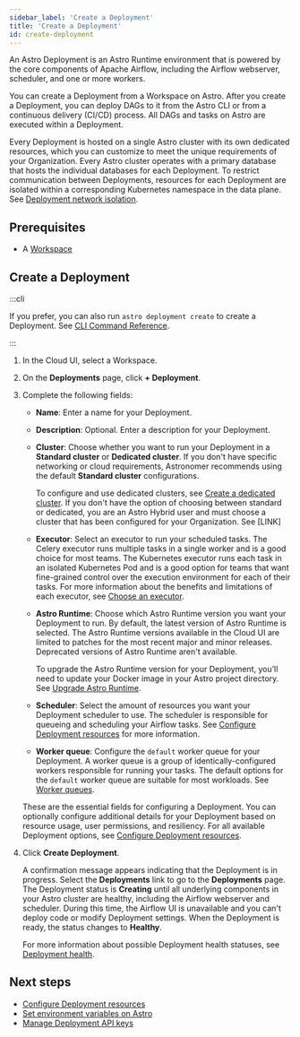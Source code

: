 ```yaml
---
sidebar_label: 'Create a Deployment'
title: 'Create a Deployment'
id: create-deployment
---
```


<head>
  <meta name="description" content="Learn how to create an Astro Deployment. After you’ve created a Deployment, you can deploy DAGs to it from the Astro command-line interface (CLI), or from a continuous integration and continuous delivery (CI/CD) pipeline." />
  <meta name="og:description" content="Learn how to create an Astro Deployment. After you’ve created a Deployment, you can deploy DAGs to it from the Astro command-line interface (CLI), or from a continuous integration and continuous delivery (CI/CD) pipeline." />
</head>


An Astro Deployment is an Astro Runtime environment that is powered by the core components of Apache Airflow, including the Airflow webserver, scheduler, and one or more workers.

You can create a Deployment from a Workspace on Astro. After you create a Deployment, you can deploy DAGs to it from the Astro CLI or from a continuous delivery (CI/CD) process. All DAGs and tasks on Astro are executed within a Deployment.

Every Deployment is hosted on a single Astro cluster with its own dedicated resources, which you can customize to meet the unique requirements of your Organization. Every Astro cluster operates with a primary database that hosts the individual databases for each Deployment.  To restrict communication between Deployments, resources for each Deployment are isolated within a corresponding Kubernetes namespace in the data plane. See [Deployment network isolation](data-protection.md#deployment-network-isolation).

## Prerequisites

- A [Workspace](manage-workspaces.md)

## Create a Deployment

:::cli

If you prefer, you can also run `astro deployment create` to create a Deployment. See [CLI Command Reference](cli/astro-deployment-create.md).

:::

1. In the Cloud UI, select a Workspace.

2. On the **Deployments** page, click **+ Deployment**.

3. Complete the following fields:

    - **Name**: Enter a name for your Deployment.
    - **Description**: Optional. Enter a description for your Deployment.
    - **Cluster**: Choose whether you want to run your Deployment in a **Standard cluster** or **Dedicated cluster**. If you don't have specific networking or cloud requirements, Astronomer recommends using the default **Standard cluster** configurations.

        To configure and use dedicated clusters, see [Create a dedicated cluster](create-cluster.md). If you don't have the option of choosing between standard or dedicated, you are an Astro Hybrid user and must choose a cluster that has been configured for your Organization. See [LINK]

    - **Executor**: Select an executor to run your scheduled tasks. The Celery executor runs multiple tasks in a single worker and is a good choice for most teams. The Kubernetes executor runs each task in an isolated Kubernetes Pod and is a good option for teams that want fine-grained control over the execution environment for each of their tasks. For more information about the benefits and limitations of each executor, see [Choose an executor](configure-deployment-resources.md#choose-an-executor).
    - **Astro Runtime**: Choose which Astro Runtime version you want your Deployment to run. By default, the latest version of Astro Runtime is selected. The Astro Runtime versions available in the Cloud UI are limited to patches for the most recent major and minor releases. Deprecated versions of Astro Runtime aren't available.

        To upgrade the Astro Runtime version for your Deployment, you’ll need to update your Docker image in your Astro project directory. See [Upgrade Astro Runtime](upgrade-runtime.md).
    
    - **Scheduler**: Select the amount of resources you want your Deployment scheduler to use. The scheduler is responsible for queueing and scheduling your Airflow tasks. See [Configure Deployment resources](configure-deployment-resources.md#scheduler-resources) for more information.
    - **Worker queue**: Configure the `default` worker queue for your Deployment. A worker queue is a group of identically-configured workers responsible for running your tasks. The default options for the `default` worker queue are suitable for most workloads. See [Worker queues](configure-deployment-resources.md#worker-queues).

    These are the essential fields for configuring a Deployment. You can optionally configure additional details for your Deployment based on resource usage, user permissions, and resiliency. For all available Deployment options, see [Configure Deployment resources](configure-deployment-resources.md).

4. Click **Create Deployment**.

     A confirmation message appears indicating that the Deployment is in progress. Select the **Deployments** link to go to the **Deployments** page. The Deployment status is **Creating** until all underlying components in your Astro cluster are healthy, including the Airflow webserver and scheduler. During this time, the Airflow UI is unavailable and you can't deploy code or modify Deployment settings. When the Deployment is ready, the status changes to **Healthy**.
    
    For more information about possible Deployment health statuses, see [Deployment health](deployment-metrics.md#deployment-health).

## Next steps

- [Configure Deployment resources](configure-deployment-resources.md)
- [Set environment variables on Astro](environment-variables.md)
- [Manage Deployment API keys](api-keys.md)
